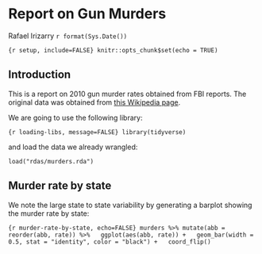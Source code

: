 Report on Gun Murders
================
Rafael Irizarry
`r format(Sys.Date())`

`{r setup, include=FALSE} knitr::opts_chunk$set(echo = TRUE)`

Introduction
------------

This is a report on 2010 gun murder rates obtained from FBI reports. The original data was obtained from [this Wikipedia page](https://en.wikipedia.org/wiki/Murder_in_the_United_States_by_state).

We are going to use the following library:

`{r loading-libs, message=FALSE} library(tidyverse)`

and load the data we already wrangled:

``` {r}
load("rdas/murders.rda")
```

Murder rate by state
--------------------

We note the large state to state variability by generating a barplot showing the murder rate by state:

`{r murder-rate-by-state, echo=FALSE} murders %>% mutate(abb = reorder(abb, rate)) %>%   ggplot(aes(abb, rate)) +   geom_bar(width = 0.5, stat = "identity", color = "black") +   coord_flip()`
